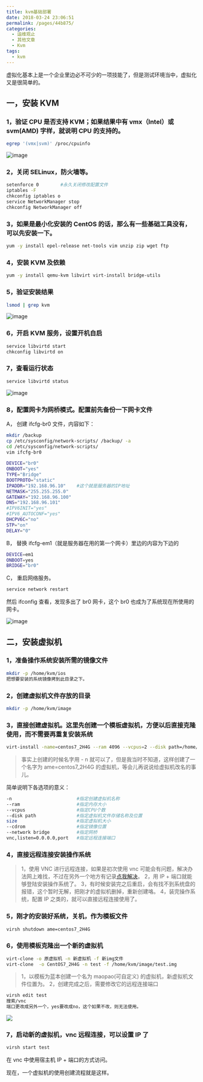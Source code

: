 ```yaml
---
title: kvm基础部署
date: 2018-03-24 23:06:51
permalink: /pages/44b875/
categories:
  - 运维观止
  - 其他文章
  - Kvm
tags:
  - kvm
---
```


虚拟化基本上是一个企业里边必不可少的一项技能了，但是测试环境当中，虚拟化又是很简单的。



## 一，安装 KVM



### 1，验证 CPU 是否支持 KVM；如果结果中有 vmx（Intel）或 svm(AMD) 字样，就说明 CPU 的支持的。



```sh
egrep '(vmx|svm)' /proc/cpuinfo
```





![image](https://tva4.sinaimg.cn/large/008k1Yt0ly1grx858hjzbj30z00emq6d.jpg)





### 2，关闭 SELinux，防火墙等。



```sh
setenforce 0		#永久关闭修改配置文件
iptables -F
chkconfig iptables o
service NetworkManager stop
chkconfig NetworkManager off
```



### 3，如果是最小化安装的 CentOS 的话，那么有一些基础工具没有，可以先安装一下。



```sh
yum -y install epel-release net-tools vim unzip zip wget ftp
```



### 4，安装 KVM 及依赖



```sh
yum -y install qemu-kvm libvirt virt-install bridge-utils
```



### 5，验证安装结果



```sh
lsmod | grep kvm
```





![image](https://tva4.sinaimg.cn/large/008k1Yt0ly1grx85dt7jhj30az02cjr9.jpg)





### 6，开启 KVM 服务，设置开机自启



```sh
service libvirtd start
chkconfig libvirtd on
```



### 7，查看运行状态



```sh
service libvirtd status
```





![image](https://tvax2.sinaimg.cn/large/008k1Yt0ly1grx85kowchj30yw0cu76b.jpg)





### 8，配置网卡为网桥模式。配置前先备份一下网卡文件



A， 创建 ifcfg-br0 文件，内容如下：



```sh
mkdir /backup
cp /etc/sysconfig/network-scripts/ /backup/ -a
cd /etc/sysconfig/network-scripts/
vim ifcfg-br0
 
DEVICE="br0"  
ONBOOT="yes"  
TYPE="Bridge"  
BOOTPROTO="static"  
IPADDR="192.168.96.10"    #这个就是服务器的IP地址
NETMASK="255.255.255.0"  
GATEWAY="192.168.96.100"  
DNS="192.168.96.101"  
#IPV6INIT="yes"  
#IPV6_AUTOCONF="yes"  
DHCPV6C="no"  
STP="on"  
DELAY="0"  
```



B， 替换 ifcfg-em1（就是服务器在用的第一个网卡）里边的内容为下边的



```sh
DEVICE=em1
ONBOOT=yes  
BRIDGE="br0"  
```



C， 重启网络服务。



```sh
service network restart
```



然后 ifconfig 查看，发现多出了 br0 网卡，这个 br0 也成为了系统现在所使用的网卡。





![image](https://tva2.sinaimg.cn/large/008k1Yt0ly1grx85pwkohj30lx0fs0ug.jpg)





## 二，安装虚拟机



### 1，准备操作系统安装所需的镜像文件



```sh
mkdir -p /home/kvm/ios
把想要安装的系统镜像拷到此目录之下。
```



### 2，创建虚拟机文件存放的目录



```sh
mkdir -p /home/kvm/image
```



### 3，直接创建虚拟机。这里先创建一个模板虚拟机，方便以后直接克隆使用，而不需要再重复安装系统



```sh
virt-install -name=centos7_2H4G --ram 4096 --vcpus=2 --disk path=/home/kvm/image/centos7_2H4G.img,size=200 --cdrom /home/kvm/ios/CentOS-7-x86_64-DVD-1611.iso --network bridge=br0 --graphics vnc,listen=0.0.0.0,port=6666,keymap=en_us --accelerate --force  --autostart  
```



> 事实上创建的时候名字用 - n 就可以了，但是我当时不知道，这样创建了一个名字为 ame=centos7_2H4G 的虚拟机，等会儿再说说给虚拟机改名的事儿。



简单说明下各选项的意义：



```sh
-n                        #指定创建虚拟机名称
--ram                     #指定内存大小
--vcpus                   #指定CPU个数
--disk path               #指定虚拟机文件存储名称及位置
size                      #指定虚拟机大小
--cdrom                   #指定镜像位置
--network bridge          #指定网桥
vnc,listen=0.0.0.0,port   #指定远程连接端口
```



### 4，直接远程连接安装操作系统



> 1，使用 VNC 进行远程连接，如果是初次使用 vnc 可能会有问题，解决办法网上难找，不过在另外一个地方有记录[点我解决](http://www.eryajf.net/55.html)。
> 2，用 IP + 端口就能够登陆安装操作系统了。
> 3，有时候安装完之后重启，会有找不到系统盘的报错，这个暂时无解，把刚才的虚拟机删掉，重新创建咯。
> 4，装完操作系统，配置 IP 之类的，就可以直接远程连接使用了。



### 5，刚才的安装好系统，关机，作为模板文件



```sh
virsh shutdown ame=centos7_2H4G
```



### 6，使用模板克隆出一个新的虚拟机



```sh
virt-clone -o 原虚拟机 -n 新虚拟机 -f 新img文件
virt-clone  -o CentOS7_2H4G -n test -f /home/kvm/image/test.img
```



> 1，以模板为蓝本创建一个名为 maopao(可自定义) 的虚拟机，新虚拟机文件位置为。
> 2，创建完成之后，需要修改它的远程连接端口



```sh
virsh edit test
搜索/vnc
端口更改成另外一个，yes要改成no，这个如果不改，则无法使用。
```





![](https://tva4.sinaimg.cn/large/008k1Yt0ly1grx87obiylj30lm06pdgc.jpg)





### 7，启动新的虚拟机，vnc 远程连接，可以设置 IP 了



```sh
virsh start test
```



在 vnc 中使用宿主机 IP + 端口的方式访问。



现在，一个虚拟机的使用创建流程就是这样。
